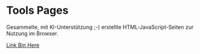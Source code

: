 # Tools Pages
Gesammelte, mit KI-Unterstützung ;-) erstellte HTML-JavaScript-Seiten zur Nutzung im Browser.

[Link Bin Here](Bin_Claude.html)

